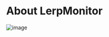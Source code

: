 # About LerpMonitor

![image](https://github.com/user-attachments/assets/7e4b7bb9-4620-4e0a-83d8-e8af0e61a298)
